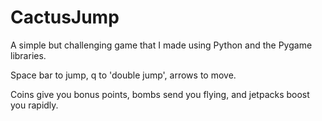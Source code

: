# CactusJump

 A simple but challenging game that I made using Python and the Pygame libraries.

 Space bar to jump, q to 'double jump', arrows to move.

Coins give you bonus points, bombs send you flying, and jetpacks boost you rapidly.
